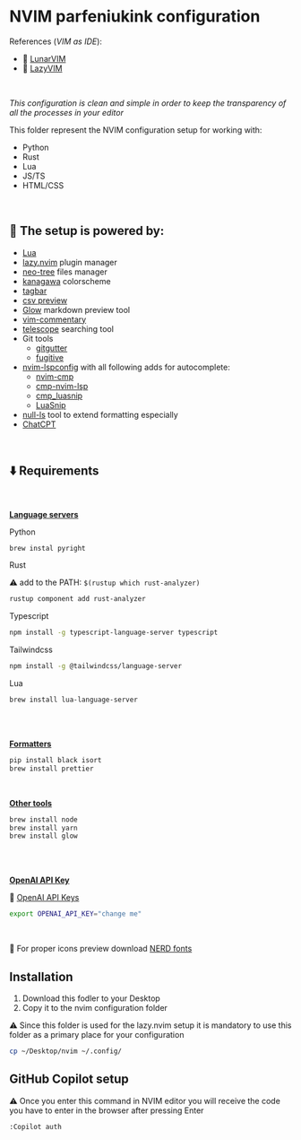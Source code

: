 # NVIM parfeniukink configuration

References (_VIM as IDE_):

- 🔗 [LunarVIM](https://www.lunarvim.org)
- 🔗 [LazyVIM](https://www.lazyvim.org)

<br>

_This configuration is clean and simple in order to keep the transparency of all the processes in your editor_

This folder represent the NVIM configuration setup for working with:

- Python
- Rust
- Lua
- JS/TS
- HTML/CSS

<br>

## 🔌 The setup is powered by:

- [Lua](https://www.lua.org)
- [lazy.nvim](https://github.com/folke/lazy.nvim) plugin manager
- [neo-tree](https://github.com/nvim-neo-tree/neo-tree.nvim) files manager
- [kanagawa](https://github.com/rebelot/kanagawa.nvim) colorscheme
- [tagbar](https://github.com/preservim/tagbar)
- [csv preview](https://github.com/chrisbra/csv.vim)
- [Glow](https://github.com/ellisonleao/glow.nvim) markdown preview tool
- [vim-commentary](https://github.com/tpope/vim-commentary)
- [telescope](https://github.com/nvim-telescope/telescope.nvim) searching tool
- Git tools
  - [gitgutter](https://github.com/airblade/vim-gitgutter)
  - [fugitive](https://github.com/tpope/vim-fugitive)
- [nvim-lspconfig](https://github.com/neovim/nvim-lspconfig) with all following adds for autocomplete:
  - [nvim-cmp](https://github.com/hrsh7th/nvim-cmp)
  - [cmp-nvim-lsp](https://github.com/hrsh7th/cmp-nvim-lsp)
  - [cmp_luasnip](https://github.com/saadparwaiz1/cmp_luasnip)
  - [LuaSnip](https://github.com/L3MON4D3/LuaSnip)
- [null-ls](https://github.com/jose-elias-alvarez/null-ls.nvim) tool to extend formatting especially
- [ChatCPT](https://github.com/jackmort/chatgpt.nvim)

<br>

## ⬇️ Requirements

<br>

<b><u>Language servers</b></u>

Python

```bash
brew instal pyright
```

Rust

⚠️ add to the PATH: `$(rustup which rust-analyzer)`

```bash
rustup component add rust-analyzer
```

Typescript

```bash
npm install -g typescript-language-server typescript
```

Tailwindcss

```bash
npm install -g @tailwindcss/language-server
```

Lua

```bash
brew install lua-language-server
```

<br>
<br>

<b><u>Formatters</b></u>

```bash
pip install black isort
brew install prettier
```

<br>

<b><u>Other tools</b></u>

```bash
brew install node
brew install yarn
brew install glow
```

<br>
<br>

<b><u>OpenAI API Key</b></u>

🔗 [OpenAI API Keys](https://platform.openai.com/account/api-keys)

```bash
export OPENAI_API_KEY="change me"
```

<br>

🔗 For proper icons preview download [NERD fonts](https://www.nerdfonts.com)

## Installation

1. Download this fodler to your Desktop
2. Copy it to the nvim configuration folder

⚠️ Since this folder is used for the lazy.nvim setup it is mandatory to use this folder as a primary place for your configuration

```bash
cp ~/Desktop/nvim ~/.config/
```

## GitHub Copilot setup

⚠️ Once you enter this command in NVIM editor you will receive the code you have to enter in the browser after pressing Enter

```
:Copilot auth
```
